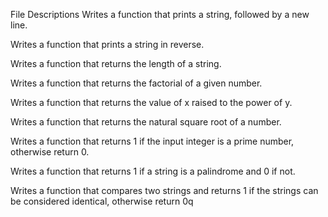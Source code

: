 File Descriptions
Writes a function that prints a string, followed by a new line.

Writes a function that prints a string in reverse.

Writes a function that returns the length of a string.

Writes a function that returns the factorial of a given number.

Writes a function that returns the value of x raised to the power of y.

Writes a function that returns the natural square root of a number.

Writes a function that returns 1 if the input integer is a prime number, otherwise return 0.

Writes a function that returns 1 if a string is a palindrome and 0 if not.

Writes a function that compares two strings and returns 1 if the strings can be considered identical, otherwise return 0q
